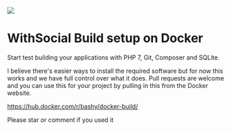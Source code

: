 ![](https://withsocial.com/assets/img/logo/withsocial.black.black.72ppi.png)

# WithSocial Build setup on Docker

Start test building your applications with PHP 7, Git, Composer and SQLite.

I believe there's easier ways to install the required software but for now this works and we have full control over what it does.
Pull requests are welcome and you can use this for your project by pulling in this from the Docker website.

https://hub.docker.com/r/bashy/docker-build/

Please star or comment if you used it
